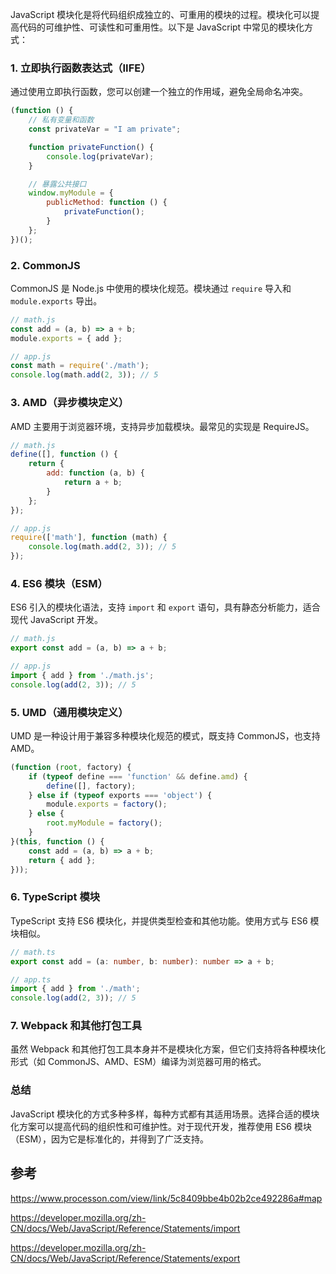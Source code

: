 JavaScript 模块化是将代码组织成独立的、可重用的模块的过程。模块化可以提高代码的可维护性、可读性和可重用性。以下是 JavaScript 中常见的模块化方式：

### 1. **立即执行函数表达式（IIFE）**

通过使用立即执行函数，您可以创建一个独立的作用域，避免全局命名冲突。

```javascript
(function () {
    // 私有变量和函数
    const privateVar = "I am private";

    function privateFunction() {
        console.log(privateVar);
    }

    // 暴露公共接口
    window.myModule = {
        publicMethod: function () {
            privateFunction();
        }
    };
})();
```

### 2. **CommonJS**

CommonJS 是 Node.js 中使用的模块化规范。模块通过 `require` 导入和 `module.exports` 导出。

```javascript
// math.js
const add = (a, b) => a + b;
module.exports = { add };

// app.js
const math = require('./math');
console.log(math.add(2, 3)); // 5
```

### 3. **AMD（异步模块定义）**

AMD 主要用于浏览器环境，支持异步加载模块。最常见的实现是 RequireJS。

```javascript
// math.js
define([], function () {
    return {
        add: function (a, b) {
            return a + b;
        }
    };
});

// app.js
require(['math'], function (math) {
    console.log(math.add(2, 3)); // 5
});
```

### 4. **ES6 模块（ESM）**

ES6 引入的模块化语法，支持 `import` 和 `export` 语句，具有静态分析能力，适合现代 JavaScript 开发。

```javascript
// math.js
export const add = (a, b) => a + b;

// app.js
import { add } from './math.js';
console.log(add(2, 3)); // 5
```

### 5. **UMD（通用模块定义）**

UMD 是一种设计用于兼容多种模块化规范的模式，既支持 CommonJS，也支持 AMD。

```javascript
(function (root, factory) {
    if (typeof define === 'function' && define.amd) {
        define([], factory);
    } else if (typeof exports === 'object') {
        module.exports = factory();
    } else {
        root.myModule = factory();
    }
}(this, function () {
    const add = (a, b) => a + b;
    return { add };
}));
```

### 6. **TypeScript 模块**

TypeScript 支持 ES6 模块化，并提供类型检查和其他功能。使用方式与 ES6 模块相似。

```typescript
// math.ts
export const add = (a: number, b: number): number => a + b;

// app.ts
import { add } from './math';
console.log(add(2, 3)); // 5
```

### 7. **Webpack 和其他打包工具**

虽然 Webpack 和其他打包工具本身并不是模块化方案，但它们支持将各种模块化形式（如 CommonJS、AMD、ESM）编译为浏览器可用的格式。

### 总结

JavaScript 模块化的方式多种多样，每种方式都有其适用场景。选择合适的模块化方案可以提高代码的组织性和可维护性。对于现代开发，推荐使用 ES6 模块（ESM），因为它是标准化的，并得到了广泛支持。

## 参考

https://www.processon.com/view/link/5c8409bbe4b02b2ce492286a#map

https://developer.mozilla.org/zh-CN/docs/Web/JavaScript/Reference/Statements/import

https://developer.mozilla.org/zh-CN/docs/Web/JavaScript/Reference/Statements/export

